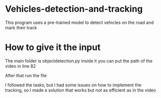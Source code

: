 # Vehicles-detection-and-tracking
This program uses a pre-trained model to detect vehicles on the road and mark their track

# How to give it the input

The main folder is objectdetection.py inside it you can put the path of the video in line 82

After that run the file

I followed the tasks, but I had some issues on how to implement the tracking, so I made a solution that works but not as efficient as in the video


